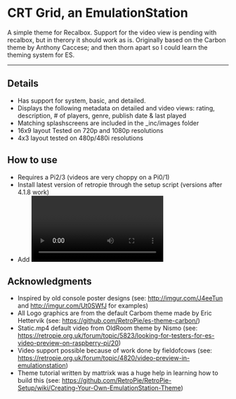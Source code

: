 # CRT Grid, an EmulationStation
A simple theme for Recalbox. Support for the video view is pending with recalbox, but in therory it should work as is.  Originally based on the Carbon theme by Anthony Caccese; and then thorn apart so I could learn the theming system for ES.

---

## Details

- Has support for system, basic, and detailed.
- Displays the following metadata on detailed and video views: rating, description, # of players, genre, publish date & last played
- Matching splashscreens are included in the \_inc/images folder
- 16x9 layout Tested on 720p and 1080p resolutions
- 4x3 layout tested on 480p/480i resolutions

## How to use

- Requires a Pi2/3 (videos are very choppy on a Pi0/1)
- Install latest version of retropie through the setup script (versions after 4.1.8 work)
- Add <video> elements to your gamelist to reference videos for each game on your pi (videos can be stored anywhere just like images)

## Acknowledgments

- Inspired by old console poster designs (see: http://imgur.com/J4eeTun and http://imgur.com/Ut0SWfJ for examples) 
- All Logo graphics are from the default Carbom theme made by Eric Hettervik (see: https://github.com/RetroPie/es-theme-carbon/)
- Static.mp4 default video from OldRoom theme by Nismo (see: https://retropie.org.uk/forum/topic/5823/looking-for-testers-for-es-video-preview-on-raspberry-pi/20)
- Video support possible because of work done by fieldofcows (see: https://retropie.org.uk/forum/topic/4820/video-preview-in-emulationstation)
- Theme tutorial written by mattrixk was a huge help in learning how to build this (see: https://github.com/RetroPie/RetroPie-Setup/wiki/Creating-Your-Own-EmulationStation-Theme)
